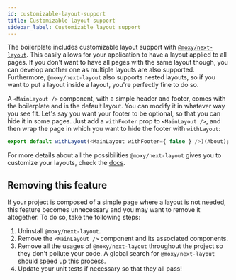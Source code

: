 ```yaml
---
id: customizable-layout-support
title: Customizable layout support
sidebar_label: Customizable layout support
---
```


The boilerplate includes customizable layout support with [`@moxy/next-layout`](https://github.com/moxystudio/next-layout/). This easily allows for your application to have a layout applied to all pages. If you don't want to have all pages with the same layout though, you can develop another one as multiple layouts are also supported. Furthermore, `@moxy/next-layout` also supports nested layouts, so if you want to put a layout inside a layout, you're perfectly fine to do so.

A `<MainLayout />` component, with a simple header and footer, comes with the boilerplate and is the default layout. You can modify it in whatever way you see fit. Let's say you want your footer to be optional, so that you can hide it in some pages. Just add a `withFooter` prop to `<MainLayout />`, and then wrap the page in which you want to hide the footer with `withLayout`:

```js
export default withLayout(<MainLayout withFooter={ false } />)(About);
```

For more details about all the possibilities `@moxy/next-layout` gives you to customize your layouts, check the [docs](https://github.com/moxystudio/next-layout/blob/master/README.md).

## Removing this feature

If your project is composed of a simple page where a layout is not needed, this feature becomes unnecessary and you may want to remove it altogether. To do so, take the following steps:

1. Uninstall `@moxy/next-layout`.
2. Remove the `<MainLayout />` component and its associated components.
3. Remove all the usages of `@moxy/next-layout` throughout the project so they don't pollute your code. A global search for `@moxy/next-layout` should speed up this process.
4. Update your unit tests if necessary so that they all pass!
